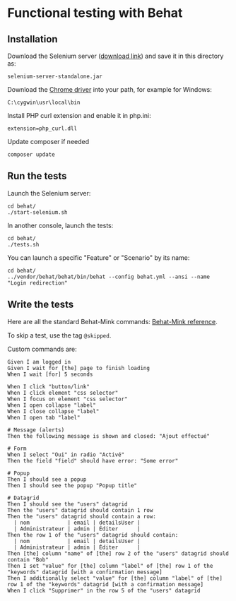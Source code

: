 # Functional testing with Behat

## Installation

Download the Selenium server ([download link](http://selenium.googlecode.com/files/selenium-server-standalone-2.33.0.jar))
and save it in this directory as:

    selenium-server-standalone.jar

Download the [Chrome driver](https://code.google.com/p/selenium/wiki/ChromeDriver) into your path, for example for Windows:

    C:\cygwin\usr\local\bin

Install PHP curl extension and enable it in php.ini:

    extension=php_curl.dll

Update composer if needed

    composer update

## Run the tests

Launch the Selenium server:

    cd behat/
    ./start-selenium.sh

In another console, launch the tests:

    cd behat/
    ./tests.sh

You can launch a specific "Feature" or "Scenario" by its name:

    cd behat/
    ../vendor/behat/behat/bin/behat --config behat.yml --ansi --name "Login redirection"

## Write the tests

Here are all the standard Behat-Mink commands: [Behat-Mink reference](https://gist.github.com/mnapoli/5848556).

To skip a test, use the tag `@skipped`.

Custom commands are:

```cucumber
Given I am logged in
Given I wait for [the] page to finish loading
When I wait [for] 5 seconds

When I click "button/link"
When I click element "css selector"
When I focus on element "css selector"
When I open collapse "label"
When I close collapse "label"
When I open tab "label"

# Message (alerts)
Then the following message is shown and closed: "Ajout effectué"

# Form
When I select "Oui" in radio "Activé"
Then the field "field" should have error: "Some error"

# Popup
Then I should see a popup
Then I should see the popup "Popup title"

# Datagrid
Then I should see the "users" datagrid
Then the "users" datagrid should contain 1 row
Then the "users" datagrid should contain a row:
  | nom            | email | detailsUser |
  | Administrateur | admin | Éditer      |
Then the row 1 of the "users" datagrid should contain:
  | nom            | email | detailsUser |
  | Administrateur | admin | Éditer      |
Then [the] column "name" of [the] row 2 of the "users" datagrid should contain "Bob"
Then I set "value" for [the] column "label" of [the] row 1 of the "keywords" datagrid [with a confirmation message]
Then I additionally select "value" for [the] column "label" of [the] row 1 of the "keywords" datagrid [with a confirmation message]
When I click "Supprimer" in the row 5 of the "users" datagrid
```

